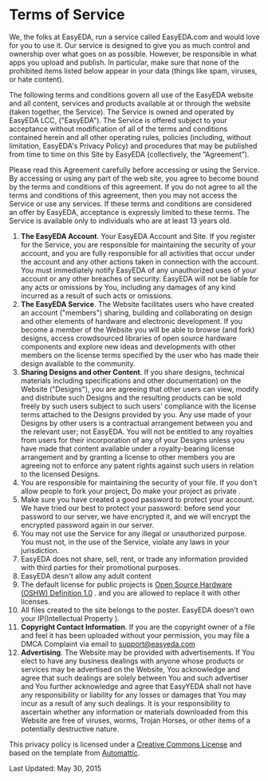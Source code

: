 
# Terms of Service
We, the folks at EasyEDA, run a service called EasyEDA.com and would love for you to use it. Our service is designed to give you as much control and ownership over what goes on as possible. However, be responsible in what apps you upload and publish. In particular, make sure that none of the prohibited items listed below appear in your data (things like spam, viruses, or hate content).

The following terms and conditions govern all use of the EasyEDA website and all content, services and products available at or through the website (taken together, the Service). The Service is owned and operated by EasyEDA LCC, ("EasyEDA"). The Service is offered subject to your acceptance without modification of all of the terms and conditions contained herein and all other operating rules, policies (including, without limitation, EasyEDA's Privacy Policy) and procedures that may be published from time to time on this Site by EasyEDA (collectively, the “Agreement”).

Please read this Agreement carefully before accessing or using the Service. By accessing or using any part of the web site, you agree to become bound by the terms and conditions of this agreement. If you do not agree to all the terms and conditions of this agreement, then you may not access the Service or use any services. If these terms and conditions are considered an offer by EasyEDA, acceptance is expressly limited to these terms. The Service is available only to individuals who are at least 13 years old.

1. **The EasyEDA Account**. Your EasyEDA Account and Site. If you register for the Service, you are responsible for maintaining the security of your account, and you are fully responsible for all activities that occur under the account and any other actions taken in connection with the account. You must immediately notify EasyEDA of any unauthorized uses of your account or any other breaches of security. EasyEDA will not be liable for any acts or omissions by You, including any damages of any kind incurred as a result of such acts or omissions. 
2. **The EasyEDA Service**.  The Website facilitates users who have created an account ("members") sharing, building and collaborating on design and other elements of hardware and electronic development. If you become a member of the Website you will be able to browse (and fork) designs, access crowdsourced libraries of open source hardware components and explore new ideas and developments with other members on the license terms specified by the user who has made their design available to the community. 
3. **Sharing Designs and other Content**.  If you share designs, technical materials including specifications and other documentation) on the Website ("Designs"), you are agreeing that other users can view, modify and distribute such Designs and the resulting products can be sold freely by such users subject to such users' compliance with the license terms attached to the Designs provided by you. Any use made of your Designs by other users is a contractual arrangement between you and the relevant user; not EasyEDA. You will not be entitled to any royalties from users for their incorporation of any of your Designs unless you have made that content available under a royalty-bearing license arrangement and by granting a license to other members you are agreeing not to enforce any patent rights against such users in relation to the licensed Designs. 
4. You are responsible for maintaining the security of your file. If you don't allow people to fork your project, Do make your project as private . 
5. Make sure you have created a good password to protect your account. We have tried our best to protect your password: before send your password to our server, we have encrypted it, and we will encrypt the encrypted password again in our server.
6. You may not use the Service for any illegal or unauthorized purpose. You must not, in the use of the Service, violate any laws in your jurisdiction.
7. EasyEDA does not share, sell, rent, or trade any information provided with third parties for their promotional purposes.
8. EasyEDA desn't allow any adult content
9. The default license for public projects is [Open Source Hardware (OSHW) Definition 1.0](http://www.oshwa.org/definition/) . and you are allowed to replace it with other licenses.
10. All files created to the site belongs to the poster. EasyEDA doesn't own your IP(Intellectual Property ).
11. **Copyright Contact Information**. If you are the copyright owner of a file and feel it has been uploaded without your permission, you may file a DMCA Complaint via email to support@easyeda.com
12. **Advertising**.  The Website may be provided with advertisements. If You elect to have any business dealings with anyone whose products or services may be advertised on the Website, You acknowledge and agree that such dealings are solely between You and such advertiser and You further acknowledge and agree that EasyYEDA shall not have any responsibility or liability for any losses or damages that You may incur as a result of any such dealings. It is your responsibility to ascertain whether any information or materials downloaded from this Website are free of viruses, worms, Trojan Horses, or other items of a potentially destructive nature. 
 
This privacy policy is licensed under a [Creative Commons License](https://creativecommons.org/licenses/by-sa/2.5/) and based on the template from [Automattic](http://automattic.com/).

Last Updated: May 30, 2015

